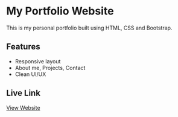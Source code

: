 # My Portfolio Website
This is my personal portfolio built using HTML, CSS and Bootstrap.

## Features
- Responsive layout
- About me, Projects, Contact
- Clean UI/UX

## Live Link
[View Website](https://nithyashree-mp.github.io/Portfolio-Website/)
